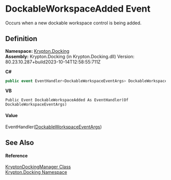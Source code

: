 # DockableWorkspaceAdded Event


Occurs when a new dockable workspace control is being added.



## Definition
**Namespace:** <a href="98399376-cf41-9454-4b4d-4fab2ca20bc7.md">Krypton.Docking</a>  
**Assembly:** Krypton.Docking (in Krypton.Docking.dll) Version: 80.23.10.287+build2023-10-14T12:58:55:711Z

**C#**
``` C#
public event EventHandler<DockableWorkspaceEventArgs> DockableWorkspaceAdded
```
**VB**
``` VB
Public Event DockableWorkspaceAdded As EventHandler(Of DockableWorkspaceEventArgs)
```



#### Value
EventHandler(<a href="b04e64ff-b699-1797-25ab-0ef33dd2e927.md">DockableWorkspaceEventArgs</a>)

## See Also


#### Reference
<a href="6c9c237d-95cb-a4ce-72c6-cd7684d3287e.md">KryptonDockingManager Class</a>  
<a href="98399376-cf41-9454-4b4d-4fab2ca20bc7.md">Krypton.Docking Namespace</a>  
